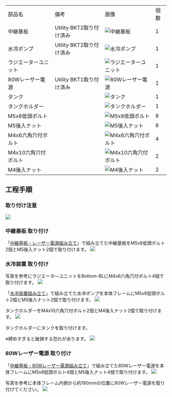 <table class="packing-list">
    <tbody>
        <tr>
            <td>部品名</td>
            <td>備考</td>
            <td class="packing-img">画像</td>
            <td>個数</td>
        </tr>
        <tr>
            <td>中継基板</td>
            <td>Utility BKT2取り付け済み</td>
            <td><img src="./images/022/packing/plate.jpg" alt="中継基板"/></td>
            <td>1</td>
        </tr>
        <tr>
            <td>水冷ポンプ</td>
            <td>Utility BKT2取り付け済み</td>
            <td><img src="./images/022/packing/078.jpg" alt="水冷ポンプ"/></td>
            <td>1</td>
        </tr>
        <tr>
            <td>ラジエーターユニット</td>
            <td></td>
            <td><img src="./images/022/packing/088.jpg" alt="ラジエーターユニット"/></td>
            <td>1</td>
        </tr>
        <tr>
            <td>80Wレーザー電源</td>
            <td>Utility BKT1取り付け済み</td>
            <td><img src="./images/022/packing/084.jpg" alt="80Wレーザー電源"/></td>
            <td>1</td>
        </tr>
        <tr>
            <td>タンク</td>
            <td></td>
            <td><img src="./images/022/packing/87.jpg" alt="タンク"/></td>
            <td>1</td>
        </tr>
        <tr>
            <td>タンクホルダー</td>
            <td></td>
            <td><img src="./images/022/packing/196.jpg" alt="タンクホルダー"/></td>
            <td>1</td>
        </tr>
        <tr>
            <td>M5x8低頭ボルト</td>
            <td></td>
            <td><img src="./images/022/packing/145.jpg" alt="M5x8低頭ボルト"/></td>
            <td>8</td>
        </tr>
        <tr>
            <td>M5後入ナット</td>
            <td></td>
            <td><img src="./images/022/packing/139.jpg" alt="M5後入ナット"/></td>
            <td>8</td>
        </tr>
        <tr>
            <td>M4x6六角穴付ボルト</td>
            <td></td>
            <td><img src="./images/022/packing/133.jpg" alt="M4x6六角穴付ボルト"/></td>
            <td>4</td>
        </tr>
        <tr>
            <td>M4x10六角穴付ボルト</td>
            <td></td>
            <td><img src="./images/022/packing/135.jpg" alt="M4x10六角穴付ボルト"/></td>
            <td>2</td>
        </tr>
        <tr>
            <td>M4後入ナット</td>
            <td></td>
            <td><img src="./images/022/packing/162.jpg" alt="M4後入ナット"/></td>
            <td>2</td>
        </tr>
    </tbody>
</table>

## 工程手順

### 取り付け注意

<img src="./images/022/000.jpg"/>

### 中継基板 取り付け

「[中継基板・レーザー電源組み立て](https://www.smartdiys.com/manual/fabool-laser-ds-ver3-power-supply/)」で組み立てた中継基板をM5x8低頭ボルト2個とM5後入ナット2個で取り付けます。
<img src="./images/022/001.jpg"/>

### 水冷装置 取り付け

写真を参考にラジエータ―ユニットをBottom-BLにM4x6六角穴付ボルト4個で取り付けます。
<img src="./images/022/002.jpg"/>

「[水冷装置組み立て](https://www.smartdiys.com/manual/fabool-laser-ds-ver3-cooling-system-mount/)」で組み立てた水冷ポンプを本体フレームにM5x8低頭ボルト2個とM5後入ナット2個で取り付けます。
<img src="./images/022/003.jpg"/>

タンクホルダーをM4x10六角穴付ボルト2個とM4後入ナット2個で取り付けます。
<img src="./images/022/004.jpg"/>

タンクホルダーにタンクを取り付けます。

※締めすぎると破損する恐れがあります。
<img src="./images/022/005.jpg"/>

### 80Wレーザー電源 取り付け

「[中継基板・80Wレーザー電源組み立て](https://www.smartdiys.com/manual/fabool-laser-ds-ver3-power-supply/)」で組み立てた80Wレーザー電源を本体フレームにM5x8低頭ボルト4個とM5後入ナット4個で取り付けます。
<img src="./images/022/006.jpg"/>

写真を参考に本体フレーム内側から約180mmの位置に80Wレーザー電源を取り付けてください。
<img src="./images/022/007.jpg"/>
